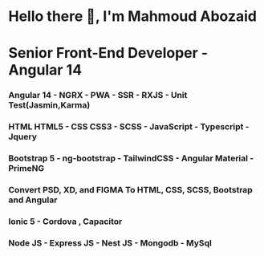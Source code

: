 <h1> Hello there 👋, I'm Mahmoud Abozaid </h1>
<h1> Senior Front-End Developer - Angular 14 </h1>
<h3> Angular 14  - NGRX - PWA - SSR - RXJS - Unit Test(Jasmin,Karma) </h3>
<h3> HTML HTML5 - CSS CSS3 - SCSS - JavaScript - Typescript - Jquery </h3>
<h3> Bootstrap 5 - ng-bootstrap - TailwindCSS - Angular Material - PrimeNG  </h3>
<h3> Convert PSD, XD, and FIGMA To HTML, CSS, SCSS, Bootstrap and Angular </h3>
<h3> Ionic 5 - Cordova , Capacitor </h3>
<h3> Node JS - Express JS - Nest JS - Mongodb - MySql </h3>
  
<!--
**ma7moudabozaid/ma7moudabozaid** is a ✨ _special_ ✨ repository because its `README.md` (this file) appears on your GitHub profile.

Here are some ideas to get you started:
♥ 
- 🔭 I’m currently working on ...
- 🌱 I’m currently learning ...
- 👯 I’m looking to collaborate on ...
- 🤔 I’m looking for help with ...
- 💬 Ask me about ...
- 📫 How to reach me: ...
- 😄 Pronouns: ...
- ⚡ Fun fact: ...
-->
